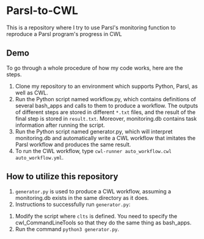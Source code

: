 # Parsl-to-CWL
This is a repository where I try to use Parsl's monitoring function to reproduce a Parsl program's progress in CWL

## Demo
To go through a whole procedure of how my code works, here are the steps.
1. Clone my repository to an environment which supports Python, Parsl, as well as CWL. 
2. Run the Python script named workflow.py, which contains definitions of several bash_apps and calls to them to produce a workflow. The outputs of different steps are stored in different `*.txt` files, and the result of the final step is stored in `result.txt`. Moreover, monitoring.db contains task information after running the script.
3. Run the Python script named generator.py, which will interpret monitoring.db and automatically write a CWL workflow that imitates the Parsl workflow and produces the same result.
4. To run the CWL workflow, type `cwl-runner auto_workflow.cwl auto_workflow.yml`.
## How to utilize this repository
1. `generator.py` is used to produce a CWL workflow, assuming a monitoring.db exists in the same directory as it does. 
2. Instructions to successfully run `generator.py`:
 1) Modify the script where `clts` is defined. You need to specify the cwl_CommandLineTools so that they do the same thing as bash_apps.
 2) Run the command `python3 generator.py`.

